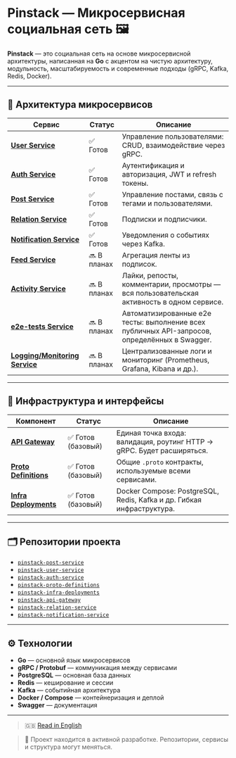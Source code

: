 # Pinstack — Микросервисная социальная сеть 🖼️

**Pinstack** — это социальная сеть на основе микросервисной архитектуры, написанная на **Go** с акцентом на чистую архитектуру, модульность, масштабируемость и современные подходы (gRPC, Kafka, Redis, Docker).

---

## 🧩 Архитектура микросервисов

| Сервис                                         | Статус      | Описание                                                                                                  |
|------------------------------------------------|-------------|-----------------------------------------------------------------------------------------------------------|
| [**User Service**](https://github.com/Soloda1/pinstack-user-service)            | ✅ Готов    | Управление пользователями: CRUD, взаимодействие через gRPC.                                               |
| [**Auth Service**](https://github.com/Soloda1/pinstack-auth-service)            | ✅ Готов    | Аутентификация и авторизация, JWT и refresh токены.                                                       |
| [**Post Service**](https://github.com/Soloda1/pinstack-post-service)            | ✅ Готов    | Управление постами, связь с тегами и пользователями.                                                      |
| [**Relation Service**](https://github.com/Soloda1/pinstack-relation-service)    | ✅ Готов    | Подписки и подписчики.                                                                                    |
| [**Notification Service**](https://github.com/Soloda1/pinstack-notification-service) | ✅ Готов    | Уведомления о событиях через Kafka.                                                               |
| [**Feed Service**](#)                         | 🔜 В планах | Агрегация ленты из подписок.                                                                              |
| [**Activity Service**](#)                     | 🔜 В планах | Лайки, репосты, комментарии, просмотры — вся пользовательская активность в одном сервисе.                 |
| [**e2e-tests Service**](#)                    | 🔜 В планах | Автоматизированные e2e тесты: выполнение всех публичных API-запросов, определённых в Swagger.             |
| [**Logging/Monitoring Service**](#)           | 🔜 В планах | Централизованные логи и мониторинг (Prometheus, Grafana, Kibana и др.).                                   |

---

## 🔌 Инфраструктура и интерфейсы

| Компонент                                     | Статус      | Описание                                                                                                  |
|-----------------------------------------------|-------------|-----------------------------------------------------------------------------------------------------------|
| [**API Gateway**](https://github.com/Soloda1/pinstack-api-gateway)              | ✅ Готов (базовый) | Единая точка входа: валидация, роутинг HTTP → gRPC. Будет расширяться.                             |
| [**Proto Definitions**](https://github.com/Soloda1/pinstack-proto-definitions)  | ✅ Готов (базовый) | Общие `.proto` контракты, используемые всеми сервисами.                                                 |
| [**Infra Deployments**](https://github.com/Soloda1/pinstack-infra-deployments)  | ✅ Готов (базовый) | Docker Compose: PostgreSQL, Redis, Kafka и др. Гибкая инфраструктура.                                 |

---

## 🗂 Репозитории проекта

- [`pinstack-post-service`](https://github.com/Soloda1/pinstack-post-service)
- [`pinstack-user-service`](https://github.com/Soloda1/pinstack-user-service)
- [`pinstack-auth-service`](https://github.com/Soloda1/pinstack-auth-service)
- [`pinstack-proto-definitions`](https://github.com/Soloda1/pinstack-proto-definitions)
- [`pinstack-infra-deployments`](https://github.com/Soloda1/pinstack-infra-deployments)
- [`pinstack-api-gateway`](https://github.com/Soloda1/pinstack-api-gateway)
- [`pinstack-relation-service`](https://github.com/Soloda1/pinstack-relation-service)
- [`pinstack-notification-service`](https://github.com/Soloda1/pinstack-notification-service)

---

## ⚙️ Технологии

- **Go** — основной язык микросервисов
- **gRPC / Protobuf** — коммуникация между сервисами
- **PostgreSQL** — основная база данных
- **Redis** — кеширование и сессии
- **Kafka** — событийная архитектура
- **Docker / Compose** — контейнеризация и деплой
- **Swagger** — документация

---

> 🇬🇧 [Read in English](README.md)

> 🚧 Проект находится в активной разработке. Репозитории, сервисы и структура могут меняться.
